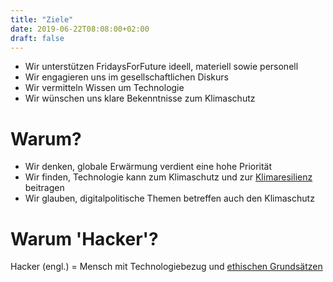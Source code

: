 ```yaml
---
title: "Ziele"
date: 2019-06-22T08:08:00+02:00
draft: false
---
```

  * Wir unterstützen FridaysForFuture ideell, materiell sowie personell
  * Wir engagieren uns im gesellschaftlichen Diskurs   
  * Wir vermitteln Wissen um Technologie
  * Wir wünschen uns klare Bekenntnisse zum Klimaschutz

Warum?
====  
  * Wir denken, globale Erwärmung verdient eine hohe Priorität  
  * Wir finden, Technologie kann zum Klimaschutz und zur [Klimaresilienz](https://de.wikipedia.org/wiki/Resilienz_(%C3%96kosystem)) beitragen
  * Wir glauben, digitalpolitische Themen betreffen auch den Klimaschutz

Warum 'Hacker'?
====
Hacker (engl.) = Mensch mit Technologiebezug und [ethischen Grundsätzen](https://www.ccc.de/de/hackerethik)